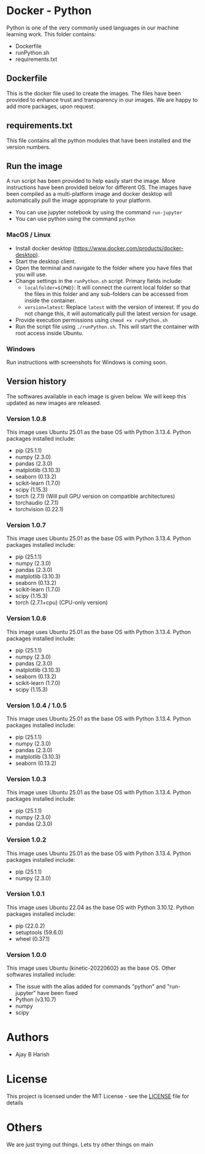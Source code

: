 # Docker - Python
Python is one of the very commonly used languages in our machine learning work. This folder contains:
- Dockerfile
- runPython.sh
- requirements.txt

## Dockerfile
This is the docker file used to create the images. The files have been provided to enhance trust and transparency in our images. We are happy to add more packages, upon request.

## requirements.txt
This file contains all the python modules that have been installed and the version numbers.

## Run the image
A run script has been provided to help easily start the image. More instructions have been provided below for different OS. The images have been compiled as a multi-platform image and docker desktop will automatically pull the image appropriate to your platform.

- You can use jupyter notebook by using the command `run-jupyter`
- You can use python using the command `python`

### MacOS / Linux
- Install docker desktop (https://www.docker.com/products/docker-desktop).
- Start the desktop client.
- Open the terminal and navigate to the folder where you have files that you will use.
- Change settings in the `runPython.sh` script. Primary fields include:
  - `localfolder=${PWD}`: It will connect the current local folder so that the files in this folder and any sub-folders can be accessed from inside the container.
  - `version=latest`: Replace `latest` with the version of interest. If you do not change this, it will automatically pull the latest version for usage.
- Provide execution permissions using `chmod +x runPython.sh`
- Run the script file using `./runPython.sh`. This will start the container with root access inside Ubuntu.

### Windows 
Run instructions with screenshots for Windows is coming soon.

## Version history
The softwares available in each image is given below. We will keep this updated as new images are released.

### Version 1.0.8
This image uses Ubuntu 25.01 as the base OS with Python 3.13.4. Python packages installed include:
- pip (25.1.1)
- numpy (2.3.0)
- pandas (2.3.0)
- matplotlib (3.10.3)
- seaborn (0.13.2)
- scikit-learn (1.7.0)
- scipy (1.15.3)
- torch (2.7.1) (Will pull GPU version on compatible architectures)
- torchaudio (2.7.1)
- torchvision (0.22.1)

### Version 1.0.7
This image uses Ubuntu 25.01 as the base OS with Python 3.13.4. Python packages installed include:
- pip (25.1.1)
- numpy (2.3.0)
- pandas (2.3.0)
- matplotlib (3.10.3)
- seaborn (0.13.2)
- scikit-learn (1.7.0)
- scipy (1.15.3)
- torch (2.7.1+cpu) (CPU-only version)

### Version 1.0.6
This image uses Ubuntu 25.01 as the base OS with Python 3.13.4. Python packages installed include:
- pip (25.1.1)
- numpy (2.3.0)
- pandas (2.3.0)
- matplotlib (3.10.3)
- seaborn (0.13.2)
- scikit-learn (1.7.0)
- scipy (1.15.3)

### Version 1.0.4 / 1.0.5
This image uses Ubuntu 25.01 as the base OS with Python 3.13.4. Python packages installed include:
- pip (25.1.1)
- numpy (2.3.0)
- pandas (2.3.0)
- matplotlib (3.10.3)
- seaborn (0.13.2)

### Version 1.0.3
This image uses Ubuntu 25.01 as the base OS with Python 3.13.4. Python packages installed include:
- pip (25.1.1)
- numpy (2.3.0)
- pandas (2.3.0)

### Version 1.0.2
This image uses Ubuntu 25.01 as the base OS with Python 3.13.4. Python packages installed include:
- pip (25.1.1)
- numpy (2.3.0)

### Version 1.0.1
This image uses Ubuntu 22.04 as the base OS with Python 3.10.12. Python packages installed include:
- pip (22.0.2)
- setuptools (59.6.0)
- wheel (0.37.1)

### Version 1.0.0
This image uses Ubuntu (kinetic-20220602) as the base OS. Other softwares installed include:
- The issue with the alias added for commands "python" and "run-jupyter" have been fixed
- Python (v3.10.7)
- numpy
- scipy

# Authors

* Ajay B Harish

# License 

This project is licensed under the MIT License - see the [LICENSE](LICENSE) file for details

# Others

We are just trying out things. Lets try other things on main
